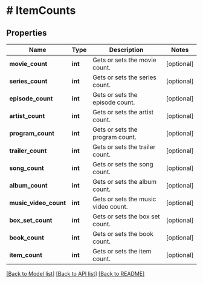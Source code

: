 # # ItemCounts

## Properties

Name | Type | Description | Notes
------------ | ------------- | ------------- | -------------
**movie_count** | **int** | Gets or sets the movie count. | [optional]
**series_count** | **int** | Gets or sets the series count. | [optional]
**episode_count** | **int** | Gets or sets the episode count. | [optional]
**artist_count** | **int** | Gets or sets the artist count. | [optional]
**program_count** | **int** | Gets or sets the program count. | [optional]
**trailer_count** | **int** | Gets or sets the trailer count. | [optional]
**song_count** | **int** | Gets or sets the song count. | [optional]
**album_count** | **int** | Gets or sets the album count. | [optional]
**music_video_count** | **int** | Gets or sets the music video count. | [optional]
**box_set_count** | **int** | Gets or sets the box set count. | [optional]
**book_count** | **int** | Gets or sets the book count. | [optional]
**item_count** | **int** | Gets or sets the item count. | [optional]

[[Back to Model list]](../../README.md#models) [[Back to API list]](../../README.md#endpoints) [[Back to README]](../../README.md)
